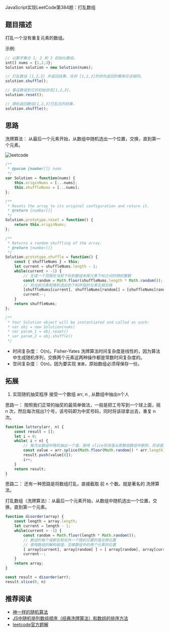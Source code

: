 JavaScript实现LeetCode第384题：打乱数组

## 题目描述

打乱一个没有重复元素的数组。

示例:
```js
// 以数字集合 1, 2 和 3 初始化数组。
int[] nums = {1,2,3};
Solution solution = new Solution(nums);

// 打乱数组 [1,2,3] 并返回结果。任何 [1,2,3]的排列返回的概率应该相同。
solution.shuffle();

// 重设数组到它的初始状态[1,2,3]。
solution.reset();

// 随机返回数组[1,2,3]打乱后的结果。
solution.shuffle();
```
## 思路
洗牌算法：
从最后一个元素开始，从数组中随机选出一个位置，交换，直到第一个元素。

![leetcode](https://cdn.suisuijiang.com/ImageMessage/5adad39555703565e79040fa_1587396562882.gif)

```js
/**
 * @param {number[]} nums
 */
var Solution = function(nums) {
    this.originNums = [...nums];
    this.shuffleNums = [...nums];
};

/**
 * Resets the array to its original configuration and return it.
 * @return {number[]}
 */
Solution.prototype.reset = function() {
    return this.originNums;
};

/**
 * Returns a random shuffling of the array.
 * @return {number[]}
 */
Solution.prototype.shuffle = function() {
    const { shuffleNums } = this;
    let current = shuffleNums.length - 1;
    while(current > -1) {
        // 生成一个范围在当前下标到数组末尾元素下标之间的随机整数
        const random = Math.floor(shuffleNums.length * Math.random());
        // 将当前元素和随机选出的下标所指的元素互相交换 
        [shuffleNums[current], shuffleNums[random]] = [shuffleNums[random], shuffleNums[current]];
        current--;
    }
    return shuffleNums;
};

/**
 * Your Solution object will be instantiated and called as such:
 * var obj = new Solution(nums)
 * var param_1 = obj.reset()
 * var param_2 = obj.shuffle()
 */
```

- 时间复杂度： O(n)。Fisher-Yates 洗牌算法时间复杂度是线性的，因为算法中生成随机序列，交换两个元素这两种操作都是常数时间复杂度的。
- 空间复杂度： O(n)。因为要实现 `重置`，原始数组必须得保存一份。

## 拓展

1. 实现随机抽奖程序 接受一个数组 arr, n , 从数组中抽出n个人

思路一：
按照我们正常的抽奖的最简单做法，一般是把工号写到一个球上面，摇 n 次，然后每次摇出1个号，该号码即为中奖号码，同时将该球拿出去，重复 n 次。
```js
function lottery(arr, n) {
    const result = [];
    let i = 0;
    while( i < n) {
        // 每次从数组中随机抽出一个值，使用 slice将该值从原数组数组中删除，将该值添加到 result中
        const value = arr.splice(Math.floor(Math.random() * arr.length), 1)
        result.push(value[0]);
        i++;
    }
    return result;
}
```

思路二：
还有一种思路是将数组打乱，直接截取 前 n 个数。就是著名的 洗牌算法。

打乱数组（洗牌算法）：从最后一个元素开始，从数组中随机选出一个位置，交换，直到第一个元素。
```js
function disorder(array) {
    const length = array.length;
    let current = length - 1;
    while(current > -1) {
        const random = Math.floor(length * Math.random());
        // 数组的每个值都会和另外一个随机位置的值交换位置
        // 使用数组的解构赋值，交换数组中的两个元素的位置
        [ array[current], array[random] ] = [ array[random], array[current] ];
        current--;
    }
    return array;
}

const result = disorder(arr);
result.slice(0, n)
```


## 推荐阅读
-  [神一样的随机算法](https://mp.weixin.qq.com/s?__biz=MzU4NTIxODYwMQ==&mid=2247484310&idx=1&sn=916f92afff6016256648cfb3c7fd83e7&chksm=fd8cacd0cafb25c670587f22524b111d74b4ddd9954070930b6ef6efb1bd8fba13d4250e57d8&token=885428195&lang=zh_CN#rd)
-  [JS中随机排列数组顺序（经典洗牌算法）和数组的排序方法](https://zhuanlan.zhihu.com/p/27589512)
- [leetcode官方题解](https://leetcode-cn.com/problems/shuffle-an-array/solution/da-luan-shu-zu-by-leetcode/)